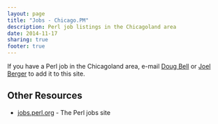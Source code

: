 ```yaml
---
layout: page
title: "Jobs - Chicago.PM"
description: Perl job listings in the Chicagoland area
date: 2014-11-17
sharing: true
footer: true
---
```


If you have a Perl job in the Chicagoland area, e-mail <a
href="mailto:madcityzen+chipm@gmail.com">Doug Bell</a> or <a
href="mailto:joel.a.berger+chipm@gmail.com">Joel Berger</a> to add it to this site.

## Other Resources

* <a href="http://jobs.perl.org">jobs.perl.org</a> - The Perl jobs site
